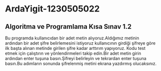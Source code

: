 # ArdaYigit-1230505022
## Algoritma ve Programlama Kısa Sınav 1.2
  Bu programda kullanıcıdan bir adet metin alıyoruz.Aldığımız metinin ardından bir adet şifre belirlemesini istiyoruz kullanıcının girdiği şifreye
göre ilk başta alınan metinde girilen şifre kadar arttırım yapıyoruz.
  Kodu test etmek için çalıştırın ve yönlendirmeleri takip edin.Bir adet metin girin ardından enter tuşuna basın.Şifreyi belirleyin ve tekrardan enter 
tuşuna basın.Bu adımların sonunda şifrelenmiş metini ekrana yazdırmış olucaksınız.  
  
